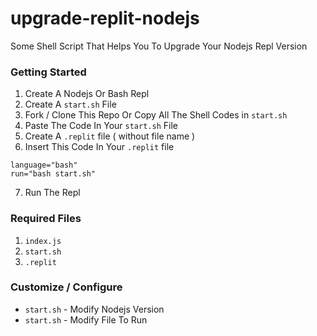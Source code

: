# upgrade-replit-nodejs
Some Shell Script That Helps You To Upgrade Your Nodejs Repl Version

### Getting Started

1. Create A Nodejs Or Bash Repl
2. Create A `start.sh` File
3. Fork / Clone This Repo Or Copy All The Shell Codes in `start.sh` 
4. Paste The Code In Your `start.sh` File
5. Create A `.replit` file ( without file name ) 
6. Insert This Code In Your `.replit` file
```
language="bash"
run="bash start.sh"
```
7. Run The Repl 

### Required Files

1. `index.js`
2. `start.sh`
3. `.replit`

### Customize / Configure 

- `start.sh` - Modify Nodejs Version
- `start.sh` - Modify File To Run 
